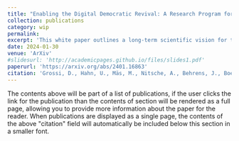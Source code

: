 ```yaml
---
title: "Enabling the Digital Democratic Revival: A Research Program for Digital Democracy"
collection: publications
category: wip 
permalink: 
excerpt: 'This white paper outlines a long-term scientific vision for the development of digital-democracy technology. The paper is co-authored by an international and interdisciplinary team of researchers and arose from the Lorentz Center Workshop on ``Algorithmic Technology for Democracy'' (Leiden, October 2022).'
date: 2024-01-30
venue: 'ArXiv'
#slidesurl: 'http://academicpages.github.io/files/slides1.pdf'
paperurl: 'https://arxiv.org/abs/2401.16863'
citation: 'Grossi, D., Hahn, U., Mäs, M., Nitsche, A., Behrens, J., Boehmer, N., ... & Van De Putte, F. (2024). Enabling the Digital Democratic Revival: A Research Program for Digital Democracy. arXiv preprint arXiv:2401.16863.'
---
```


The contents above will be part of a list of publications, if the user clicks the link for the publication than the contents of section will be rendered as a full page, allowing you to provide more information about the paper for the reader. When publications are displayed as a single page, the contents of the above "citation" field will automatically be included below this section in a smaller font.
